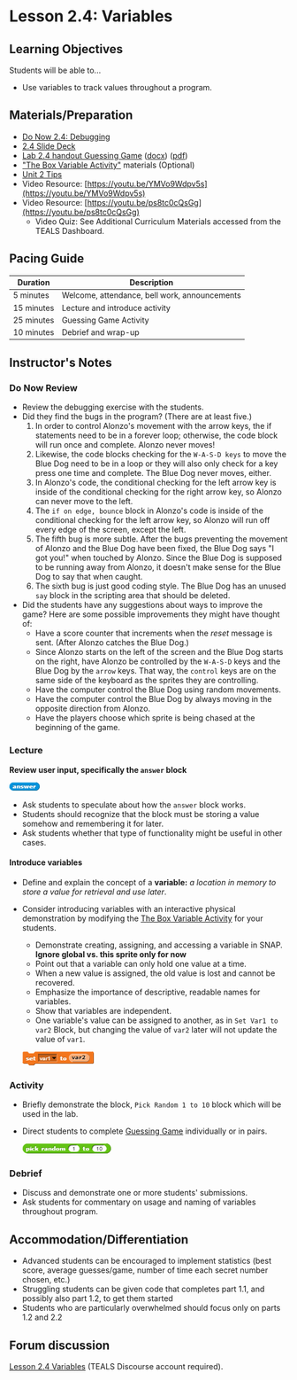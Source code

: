 # Lesson 2.4: Variables

## Learning Objectives

Students will be able to...

* Use variables to track values throughout a program.

## Materials/Preparation

* [Do Now 2.4: Debugging](do_now_24.md)
* [2.4 Slide Deck](https://github.com/TEALSK12/introduction-to-computer-science/raw/master/slidedecks/TEALS%20SNAP%202.4.pptx)
* [Lab 2.4 handout Guessing Game](lab_24.md) ([docx](https://github.com/TEALSK12/introduction-to-computer-science/raw/master/Unit%202%20Word/Lab%202.4%20Guessing%20Game.docx)) ([pdf](https://github.com/TEALSK12/introduction-to-computer-science/raw/master/Unit%202%20PDF/Lab%202.4%20Guessing%20Game.pdf))
* ["The Box Variable Activity"](https://teachinglondoncomputing.org/resources/inspiring-unplugged-classroom-activities/the-box-variable-activity/) materials (Optional)
* [Unit 2 Tips](unit_2_tips.md)
* Video Resource: [https://youtu.be/YMVo9Wdpv5s](https://youtu.be/YMVo9Wdpv5s)
* Video Resource: [https://youtu.be/ps8tc0cQsGg](https://youtu.be/ps8tc0cQsGg)
  * Video Quiz: See Additional Curriculum Materials accessed from the TEALS Dashboard.

## Pacing Guide

| Duration   | Description                                   |
| ---------- | --------------------------------------------- |
| 5 minutes  | Welcome, attendance, bell work, announcements |
| 15 minutes | Lecture and introduce activity                |
| 25 minutes | Guessing Game Activity                     |
| 10 minutes | Debrief and wrap-up                           |

## Instructor's Notes

### Do Now Review

* Review the debugging exercise with the students.
* Did they find the bugs in the program? (There are at least five.)
  1. In order to control Alonzo's movement with the arrow keys, the if statements need to be in a forever loop; otherwise, the code block will run once and complete. Alonzo never moves!
  2. Likewise, the code blocks checking for the `W-A-S-D keys` to move the Blue Dog need to be in a loop or they will also only check for a key press one time and complete. The Blue Dog never moves, either.
  3. In Alonzo's code, the conditional checking for the left arrow key is inside of the conditional checking for the right arrow key, so Alonzo can never move to the left.
  4. The `if on edge, bounce` block in Alonzo's code is inside of the conditional checking for the left arrow key, so Alonzo will run off every edge of the screen, except the left.
  5. The fifth bug is more subtle. After the bugs preventing the movement of Alonzo and the Blue Dog have been fixed, the Blue Dog says "I got you!" when touched by Alonzo. Since the Blue Dog is supposed to be running away from Alonzo, it doesn't make sense for the Blue Dog to say that when caught.
  6. The sixth bug is just good coding style. The Blue Dog has an unused `say` block in the scripting area that should be deleted.
* Did the students have any suggestions about ways to improve the game? Here are some possible improvements they might have thought of:
  * Have a score counter that increments when the _reset_ message is sent. (After Alonzo catches the Blue Dog.)
  * Since Alonzo starts on the left of the screen and the Blue Dog starts on the right, have Alonzo be controlled by the `W-A-S-D` keys and the Blue Dog by the `arrow` keys. That way, the `control` keys are on the same side of the keyboard as the sprites they are controlling.
  * Have the computer control the Blue Dog using random movements.
  * Have the computer control the Blue Dog by always moving in the opposite direction from Alonzo.
  * Have the players choose which sprite is being chased at the beginning of the game.

### Lecture

**Review user input, specifically the `answer` block**

  ![Answer Block](answer.png)
  
* Ask students to speculate about how the `answer` block works.
* Students should recognize that the block must be storing a value somehow and remembering it for later.
* Ask students whether that type of functionality might be useful in other cases.

#### Introduce variables

* Define and explain the concept of a **variable:** _a location in memory to store a value for retrieval and use later_.
* Consider introducing variables with an interactive physical demonstration by modifying the [The Box Variable Activity](https://teachinglondoncomputing.org/resources/inspiring-unplugged-classroom-activities/the-box-variable-activity/) for your students.
  * Demonstrate creating, assigning, and accessing a variable in SNAP.
   **Ignore global vs. this sprite only for now**
  * Point out that a variable can only hold one value at a time.
  * When a new value is assigned, the old value is lost and cannot be recovered.
  * Emphasize the importance of descriptive, readable names for variables.
  * Show that variables are independent.
  * One variable's value can be assigned to another, as in `Set Var1 to var2` Block, but changing the value of `var2` later will not update the value of `var1`.

  ![Set Var1 to var2 Block](setVar1ToVar2.png)

### Activity

* Briefly demonstrate the  block, `Pick Random 1 to 10` block which will be used in the lab.
* Direct students to complete [Guessing Game](lab_24.md) individually or in pairs.

  ![Pick Random 1 to 10 block](random.png)

### Debrief

* Discuss and demonstrate one or more students' submissions.
* Ask students for commentary on usage and naming of variables throughout program.

## Accommodation/Differentiation

* Advanced students can be encouraged to implement statistics (best score, average guesses/game, number of time each secret number chosen, etc.)
* Struggling students can be given code that completes part 1.1, and possibly also part 1.2, to get them started
* Students who are particularly overwhelmed should focus only on parts 1.2 and 2.2

## Forum discussion

[Lesson 2.4 Variables](http://forums.tealsk12.org/c/intro-unit-2-loops/lesson-2-4-variables) (TEALS Discourse account required).
